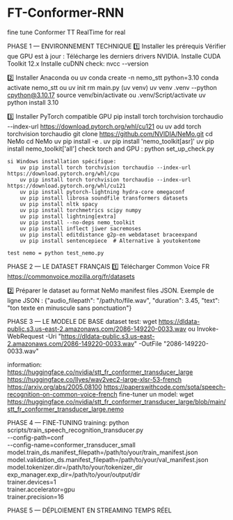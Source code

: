 # FT-Conformer-RNN
fine tune Conformer TT RealTime for real

PHASE 1 — ENVIRONNEMENT TECHNIQUE
1️⃣ Installer les prérequis
    Vérifier que GPU est à jour :
        Télécharge les derniers drivers NVIDIA.
        Installe CUDA Toolkit 12.x
        Installe cuDNN
        check: nvcc --version

2️⃣ Installer Anaconda ou uv
    conda create -n nemo_stt python=3.10
    conda activate nemo_stt
    ou
    uv init 
    rm main.py
    (uv venv)
    uv venv .venv --python cpython@3.10.17
    source venv/bin/activate ou .venv/Script/activate
    uv python install 3.10

3️⃣ Installer PyTorch compatible GPU
    pip install torch torchvision torchaudio --index-url https://download.pytorch.org/whl/cu121
    ou
    uv add torch torchvision torchaudio
    git clone https://github.com/NVIDIA/NeMo.git
cd NeMo
    cd NeMo
    uv pip install -e .
    uv pip install 'nemo_toolkit[asr]'
    uv pip install nemo_toolkit['all']
    check torch and GPU : python set_up_check.py

    si Windows installation spécifique:
        uv pip install torch torchvision torchaudio --index-url https://download.pytorch.org/whl/cpu
        uv pip install torch torchvision torchaudio --index-url https://download.pytorch.org/whl/cu121
        uv pip install pytorch-lightning hydra-core omegaconf
        uv pip install librosa soundfile transformers datasets
        uv pip install nltk spacy
        uv pip install torchmetrics scipy numpy
        uv pip install lightning[extra]
        uv pip install --no-deps nemo_toolkit
        uv pip install inflect jiwer sacremoses
        uv pip install editdistance g2p-en webdataset braceexpand
        uv pip install sentencepiece  # Alternative à youtokentome

    test nemo = python test_nemo.py

PHASE 2 — LE DATASET FRANÇAIS
1️⃣ Télécharger Common Voice FR
    https://commonvoice.mozilla.org/fr/datasets

2️⃣ Préparer le dataset au format NeMo
    manifest files JSON.
    Exemple de ligne JSON :
        {"audio_filepath": "/path/to/file.wav", "duration": 3.45, "text": "ton texte en minuscule sans ponctuation"}

 PHASE 3 — LE MODELE DE BASE
 dataset test:  wget https://dldata-public.s3.us-east-2.amazonaws.com/2086-149220-0033.wav
 ou 
 Invoke-WebRequest -Uri "https://dldata-public.s3.us-east-2.amazonaws.com/2086-149220-0033.wav" -OutFile "2086-149220-0033.wav"

 information: 
    https://huggingface.co/nvidia/stt_fr_conformer_transducer_large
    https://huggingface.co/Ilyes/wav2vec2-large-xlsr-53-french
    https://arxiv.org/abs/2005.08100
    https://paperswithcode.com/sota/speech-recognition-on-common-voice-french
 fine-tuner un model:
    wget https://huggingface.co/nvidia/stt_fr_conformer_transducer_large/blob/main/stt_fr_conformer_transducer_large.nemo

 PHASE 4 — FINE-TUNING
training:
    python scripts/train_speech_recognition_transducer.py \
    --config-path=conf \
    --config-name=conformer_transducer_small \
    model.train_ds.manifest_filepath=/path/to/your/train_manifest.json \
    model.validation_ds.manifest_filepath=/path/to/your/val_manifest.json \
    model.tokenizer.dir=/path/to/your/tokenizer_dir \
    exp_manager.exp_dir=/path/to/your/output/dir \
    trainer.devices=1 \
    trainer.accelerator=gpu \
    trainer.precision=16

PHASE 5 — DÉPLOIEMENT EN STREAMING TEMPS RÉEL